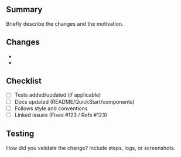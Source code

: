 ## Summary

Briefly describe the changes and the motivation.

## Changes

- 
- 

## Checklist

- [ ] Tests added/updated (if applicable)
- [ ] Docs updated (README/QuickStart/components)
- [ ] Follows style and conventions
- [ ] Linked issues (Fixes #123 / Refs #123)

## Testing

How did you validate the change? Include steps, logs, or screenshots.

